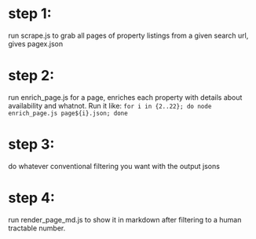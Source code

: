 # step 1:
run scrape.js to grab all pages of property listings from a given search url, gives pagex.json

# step 2:
run enrich_page.js for a page, enriches each property with details about availability and whatnot.
Run it like:
`for i in {2..22}; do node enrich_page.js page${i}.json; done`

# step 3:
do whatever conventional filtering you want with the output jsons

# step 4:
run render_page_md.js to show it in markdown after filtering to a human tractable number.
